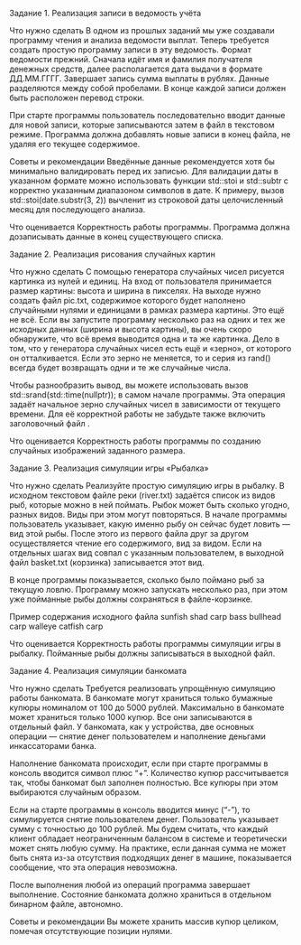 Задание 1. Реализация записи в ведомость учёта


Что нужно сделать
В одном из прошлых заданий мы уже создавали программу чтения и анализа ведомости выплат.
Теперь требуется создать простую программу записи в эту ведомость. Формат ведомости прежний.
Сначала идёт имя и фамилия получателя денежных средств, далее располагается дата выдачи в формате ДД.ММ.ГГГГ.
Завершает запись сумма выплаты в рублях. Данные разделяются между собой пробелами.
В конце каждой записи должен быть расположен перевод строки.

При старте программы пользователь последовательно вводит данные для новой записи, которые записываются затем в файл в текстовом режиме. Программа должна добавлять новые записи в конец файла, не удаляя его текущее содержимое.

Советы и рекомендации
Введённые данные рекомендуется хотя бы минимально валидировать перед их записью. 
Для валидации даты в указанном формате можно использовать функции std::stoi и std::subtr с корректно указанным
диапазоном символов в дате. К примеру, вызов std::stoi(date.substr(3, 2)) вычленит из строковой даты целочисленный
месяц для последующего анализа.


Что оценивается
Корректность работы программы. Программа должна дозаписывать данные в конец существующего списка.


Задание 2. Реализация рисования случайных картин


Что нужно сделать
С помощью генератора случайных чисел рисуется картинка из нулей и единиц. На вход от пользователя
принимается размер картины: высота и ширина в пикселях. На выходе нужно создать файл pic.txt, содержимое
которого будет наполнено случайными нулями и единицами в рамках размера картины. Это ещё не всё. Если вы
запустите программу несколько раз на одних и тех же исходных данных (ширина и высота картины), вы очень скоро
обнаружите, что всё время выводится одна и та же картинка. Дело в том, что у генератора случайных чисел есть
ещё и «зерно», от которого он отталкивается. Если это зерно не меняется, то и серия из rand() всегда будет
возвращать одни и те же случайные числа.

Чтобы разнообразить вывод, вы можете использовать вызов std::srand(std::time(nullptr)); в самом начале программы.
Эта операция задаёт начальное зерно случайных чисел в зависимости от текущего времени.
Для её корректной работы не забудьте также включить заголовочный файл <ctime>.


Что оценивается
Корректность работы программы по созданию случайных изображений заданного размера.


Задание 3. Реализация симуляции игры «Рыбалка»

Что нужно сделать
Реализуйте простую симуляцию игры в рыбалку. В исходном текстовом файле реки (river.txt) задаётся список из видов рыб,
которые можно в ней поймать. Рыбок может быть сколько угодно, разных видов. Виды при этом могут повторяться. В начале
программы пользователь указывает, какую именно рыбу он сейчас будет ловить — вид этой рыбы. После этого из первого файла
друг за другом осуществляется чтение его содержимого, вид за видом. Если на отдельных шагах вид совпал с указанным
пользователем, в выходной файл basket.txt (корзинка) записывается этот вид.

В конце программы показывается, сколько было поймано рыб за текущую ловлю. Программу можно запускать несколько раз,
при этом уже пойманные рыбы должны сохраняться в файле-корзинке.

Пример содержания исходного файла
sunfish
shad
carp
bass
bullhead
carp
walleye
catfish
carp

Что оценивается
Корректность работы программы симуляции игры в рыбалку. Пойманные рыбы должны записываться в выходной файл.


Задание 4. Реализация симуляции банкомата

Что нужно сделать
Требуется реализовать упрощённую симуляцию работы банкомата. В банкомате могут храниться только бумажные купюры 
номиналом от 100 до 5000 рублей. Максимально в банкомате может храниться только 1000 купюр. Все они записываются
в отдельный файл. У банкомата, как у устройства, две основных операции — снятие денег пользователем и наполнение 
деньгами инкассаторами банка.

Наполнение банкомата происходит, если при старте программы в консоль вводится символ плюс “+”.  Количество купюр
рассчитывается так, чтобы банкомат был заполнен полностью. Все купюры при этом выбираются случайным образом.

Если на старте программы в консоль вводится минус (“-”), то симулируется снятие пользователем денег. Пользователь
указывает сумму с точностью до 100 рублей. Мы будем считать, что каждый клиент обладает неограниченным балансом в
системе и теоретически может снять любую сумму. На практике, если данная сумма не может быть снята из-за отсутствия
подходящих денег в машине, показывается сообщение, что эта операция невозможна.

После выполнения любой из операций программа завершает выполнение. Состояние банкомата должно храниться в отдельном бинарном файле, автономно.

Советы и рекомендации
Вы можете хранить массив купюр целиком, помечая отсутствующие позиции нулями.

